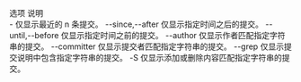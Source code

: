 选项 说明  
-<n> 仅显示最近的 n 条提交。
--since,--after 仅显示指定时间之后的提交。
--until,--before 仅显示指定时间之前的提交。
--author 仅显示作者匹配指定字符串的提交。
--committer 仅显示提交者匹配指定字符串的提交。
--grep 仅显示提交说明中包含指定字符串的提交。
-S 仅显示添加或删除内容匹配指定字符串的提交。
